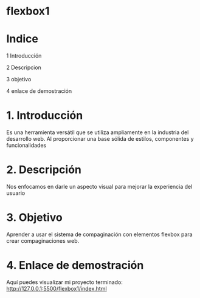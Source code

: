 # flexbox1
# Indice
1 Introducción

2 Descripcion

3 objetivo

4 enlace de demostración
# 1. Introducción
Es una herramienta versátil que se utiliza ampliamente en la industria del desarrollo web. Al proporcionar una base sólida de estilos, componentes y funcionalidades
# 2. Descripción
Nos enfocamos en darle un aspecto visual para mejorar la experiencia del usuario
# 3. Objetivo
Aprender a usar el sistema de compaginación con elementos flexbox para crear compaginaciones web. 
# 4. Enlace de demostración
Aquí puedes visualizar mi proyecto terminado: http://127.0.0.1:5500/flexbox1/index.html

